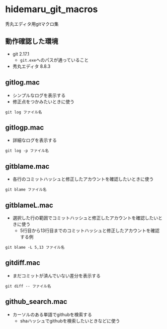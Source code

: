 # hidemaru_git_macros
秀丸エディタ用gitマクロ集

## 動作確認した環境
* git 2.17.1
  * `git.exe`へのパスが通っていること
* 秀丸エディタ 8.8.3

## gitlog.mac
* シンプルなログを表示する
* 修正点をつかみたいときに使う
```
git log ファイル名
```

## gitlogp.mac
* 詳細なログを表示する
```
git log -p ファイル名
```

## gitblame.mac
* 各行のコミットハッシュと修正したアカウントを確認したいときに使う
```
git blame ファイル名
```

## gitblameL.mac
* 選択した行の範囲でコミットハッシュと修正したアカウントを確認したいときに使う
  * 5行目から13行目までのコミットハッシュと修正したアカウントを確認する例
```
git blame -L 5,13 ファイル名
```


## gitdiff.mac
* まだコミットが済んでいない差分を表示する
```
git diff -- ファイル名
```

## github_search.mac
* カーソルのある単語でgithubを検索する
  * shaハッシュでgithubを検索したいときなどに使う
